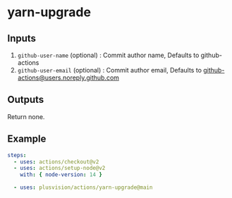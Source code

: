 # yarn-upgrade

## Inputs

1. `github-user-name` (optional) : Commit author name, Defaults to github-actions
2. `github-user-email` (optional) : Commit author email, Defaults to github-actions@users.noreply.github.com

## Outputs

Return none.

## Example

```yaml
steps:
  - uses: actions/checkout@v2
  - uses: actions/setup-node@v2
    with: { node-version: 14 }

  - uses: plusvision/actions/yarn-upgrade@main
```
